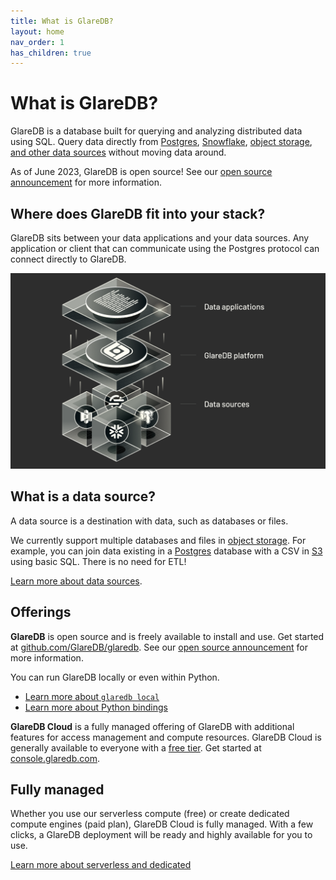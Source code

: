 ```yaml
---
title: What is GlareDB?
layout: home
nav_order: 1
has_children: true
---
```


# What is GlareDB?

GlareDB is a database built for querying and analyzing distributed data using
SQL. Query data directly from [Postgres], [Snowflake], [object storage],
[and other data sources] without moving data around.

As of June 2023, GlareDB is open source! See our [open source announcement] for
more information.

## Where does GlareDB fit into your stack?

GlareDB sits between your data applications and your data sources. Any
application or client that can communicate using the Postgres protocol can
connect directly to GlareDB.

![Where GlareDB fits](/assets/images/where-glaredb-fits.png)

## What is a data source?

A data source is a destination with data, such as databases or files.

We currently support multiple databases and files in [object storage]. For
example, you can join data existing in a [Postgres] database with a CSV in [S3]
using basic SQL. There is no need for ETL!

[Learn more about data sources].

## Offerings

**GlareDB** is open source and is freely available to install and use. Get started
at [github.com/GlareDB/glaredb]. See our [open source announcement] for more information.

You can run GlareDB locally or even within Python.

- [Learn more about `glaredb local`]
- [Learn more about Python bindings]

**GlareDB Cloud** is a fully managed offering of GlareDB with additional features
for access management and compute resources. GlareDB Cloud is generally
available to everyone with a [free tier]. Get started at [console.glaredb.com].

## Fully managed

Whether you use our serverless compute (free) or create dedicated compute engines
(paid plan), GlareDB Cloud is fully managed. With a few clicks, a GlareDB deployment
will be ready and highly available for you to use.

[Learn more about serverless and dedicated]

[Postgres]: /docs/data-sources/supported/postgres/
[Snowflake]: /docs/data-sources/supported/snowflake/
[object storage]: /docs/data-sources/supported/gcs/
[and other data sources]: /docs/data-sources/supported/index/
[open source announcement]: https://glaredb.com/blog/glaredb-goes-open-source
[S3]: /docs/data-sources/supported/s3/
[Learn more about data sources]: /docs/data-sources/
[github.com/GlareDB/glaredb]: https://github.com/GlareDB/glaredb#install
[Learn more about `glaredb local`]: /glaredb/local
[Learn more about Python bindings]: /glaredb/python
[free tier]: /docs/about/free-tier.html
[console.glaredb.com]: https://console.glaredb.com
[Learn more about serverless and dedicated]: /cloud/deployments/#dedicated-vs-serverless
